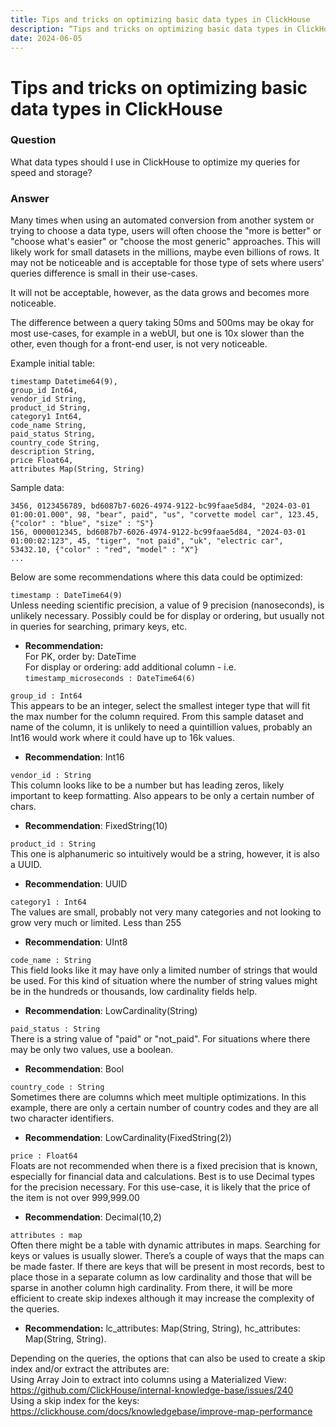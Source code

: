 ```yaml
---
title: Tips and tricks on optimizing basic data types in ClickHouse
description: “Tips and tricks on optimizing basic data types in ClickHouse“
date: 2024-06-05
---
```


# Tips and tricks on optimizing basic data types in ClickHouse

### Question

What data types should I use in ClickHouse to optimize my queries for speed and storage?

### Answer

Many times when using an automated conversion from another system or trying to choose a data type, users will often choose the "more is better" or "choose what's easier" or "choose the most generic" approaches.  This will likely work for small datasets in the millions, maybe even billions of rows.  It may not be noticeable and is acceptable for those type of sets where users' queries difference is small in their use-cases.

It will not be acceptable, however, as the data grows and becomes more noticeable.

The difference between a query taking 50ms and 500ms may be okay for most use-cases, for example in a webUI, but one is 10x slower than the other, even though for a front-end user, is not very noticeable. 

Example initial table:
```
timestamp Datetime64(9),
group_id Int64,
vendor_id String,
product_id String,
category1 Int64,
code_name String,
paid_status String,
country_code String,
description String,
price Float64,
attributes Map(String, String)
```

Sample data:
```
3456, 0123456789, bd6087b7-6026-4974-9122-bc99faae5d84, "2024-03-01 01:00:01.000", 98, "bear", paid", "us", "corvette model car", 123.45, {"color" : "blue", "size" : "S"}
156, 0000012345, bd6087b7-6026-4974-9122-bc99faae5d84, "2024-03-01 01:00:02:123", 45, "tiger", "not paid", "uk", "electric car", 53432.10, {"color" : "red", "model" : "X"} 
...
```

Below are some recommendations where this data could be optimized:

`timestamp : DateTime64(9)`  
Unless needing scientific precision, a value of 9 precision (nanoseconds), is unlikely necessary. Possibly could be for display or ordering, but usually not in queries for searching, primary keys, etc.
+ **Recommendation:**  
For PK, order by:  DateTime  
For display or ordering: add additional column - i.e. `timestamp_microseconds : DateTime64(6)`  

`group_id : Int64`  
This appears to be an integer, select the smallest integer type that will fit the max number for the column required.  From this sample dataset and name of the column, it is unlikely to need a quintillion values, probably an Int16 would work where it could have up to 16k values.
- **Recommendation**: Int16

`vendor_id : String`  
This column looks like to be a number but has leading zeros, likely important to keep formatting. Also appears to be only a certain number of chars.
- **Recommendation**: FixedString(10)

`product_id : String`  
This one is alphanumeric so intuitively would be a string, however, it is also a UUID. 
- **Recommendation**: UUID

`category1 : Int64`  
The values are small, probably not very many categories and not looking to grow very much or limited. Less than 255
- **Recommendation**: UInt8

`code_name : String`  
This field looks like it may have only a limited number of strings that would be used.
For this kind of situation where the number of string values might be in the hundreds or thousands, low cardinality fields help.
- **Recommendation**: LowCardinality(String)

`paid_status : String`  
There is a string value of "paid" or "not_paid". For situations where there may be only two values, use a boolean.
- **Recommendation**: Bool

`country_code : String`  
Sometimes there are columns which meet multiple optimizations. In this example, there are only a certain number of country codes and they are all two character identifiers.
- **Recommendation**: LowCardinality(FixedString(2))

`price : Float64`  
Floats are not recommended when there is a fixed precision that is known, especially for financial data and calculations. Best is to use Decimal types for the precision necessary. For this use-case, it is likely that the price of the item is not over 999,999.00
- **Recommendation**: Decimal(10,2)

`attributes : map`  
Often there might be a table with dynamic attributes in maps. Searching for keys or values is usually slower. There’s a couple of ways that the maps can be made faster. If there are keys that will be present in most records, best to place those in a separate column as low cardinality and those that will be sparse in another column high cardinality. From there, it will be more efficient to create skip indexes although it may increase the complexity of the queries.
- **Recommendation:** lc_attributes: Map(String, String), hc_attributes: Map(String, String).  

Depending on the queries, the options that can also be used to create a skip index and/or extract the attributes are:  
Using Array Join to extract into columns using a Materialized View:
https://github.com/ClickHouse/internal-knowledge-base/issues/240  
Using a skip index for the keys:
https://clickhouse.com/docs/knowledgebase/improve-map-performance
